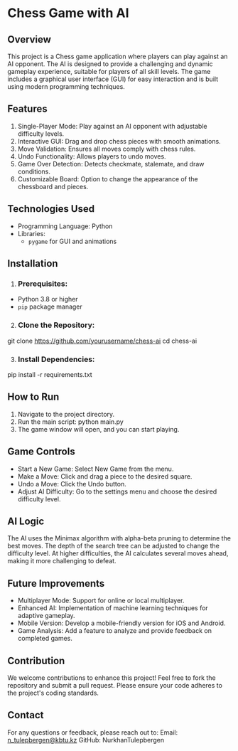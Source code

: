 # Chess Game with AI

## Overview

This project is a Chess game application where players can play against an AI opponent. The AI is designed to provide a challenging and dynamic gameplay experience, suitable for players of all skill levels. The game includes a graphical user interface (GUI) for easy interaction and is built using modern programming techniques.

## Features

1. Single-Player Mode: Play against an AI opponent with adjustable difficulty levels.
2. Interactive GUI: Drag and drop chess pieces with smooth animations.
3. Move Validation: Ensures all moves comply with chess rules.
4. Undo Functionality: Allows players to undo moves.
5. Game Over Detection: Detects checkmate, stalemate, and draw conditions.
6. Customizable Board: Option to change the appearance of the chessboard and pieces.

## Technologies Used
- Programming Language: Python
- Libraries:
  - `pygame` for GUI and animations


## Installation

1. ### Prerequisites:
  - Python 3.8 or higher
  - `pip` package manager

2. ### Clone the Repository:
git clone https://github.com/yourusername/chess-ai
cd chess-ai

3. ### Install Dependencies:
pip install -r requirements.txt

## How to Run

1. Navigate to the project directory.
2. Run the main script:
  python main.py
3. The game window will open, and you can start playing.

## Game Controls

- Start a New Game: Select New Game from the menu.
- Make a Move: Click and drag a piece to the desired square.
- Undo a Move: Click the Undo button.
- Adjust AI Difficulty: Go to the settings menu and choose the desired difficulty level.

## AI Logic

The AI uses the Minimax algorithm with alpha-beta pruning to determine the best moves. The depth of the search tree can be adjusted to change the difficulty level. At higher difficulties, the AI calculates several moves ahead, making it more challenging to defeat.

## Future Improvements

- Multiplayer Mode: Support for online or local multiplayer.
- Enhanced AI: Implementation of machine learning techniques for adaptive gameplay.
- Mobile Version: Develop a mobile-friendly version for iOS and Android.
- Game Analysis: Add a feature to analyze and provide feedback on completed games.

## Contribution

We welcome contributions to enhance this project! Feel free to fork the repository and submit a pull request. Please ensure your code adheres to the project's coding standards.



## Contact

For any questions or feedback, please reach out to:
Email: n_tulepbergen@kbtu.kz
GitHub: NurkhanTulepbergen
